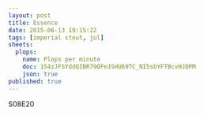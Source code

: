 ```yaml
---
layout: post
title: Essence
date: 2015-06-13 19:15:22
tags: [imperial stout, jul]
sheets:
  plops:
    name: Plops per minute
    doc: 154zJFSYddQIBR79OFeJSHU69TC_NI5sbYFTBcvHJDPM
    json: true
published: true
---
```


S08E20
